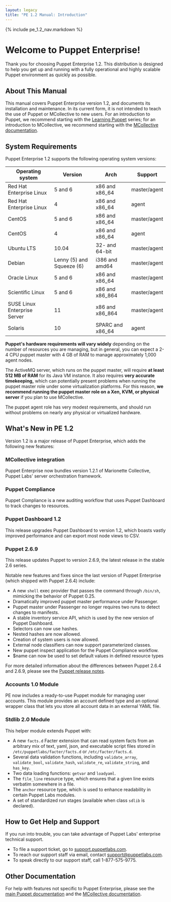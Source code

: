 ```yaml
---
layout: legacy
title: "PE 1.2 Manual: Introduction"
---
```


{% include pe_1.2_nav.markdown %}

Welcome to Puppet Enterprise!
=============================

Thank you for choosing Puppet Enterprise 1.2. This distribution is designed to help you get up and running with a fully operational and highly scalable Puppet environment as quickly as possible.

About This Manual
-----------------

This manual covers Puppet Enterprise version 1.2, and documents its installation and maintenance. In its current form, it is not intended to teach the use of Puppet or MCollective to new users. For an introduction to Puppet, we recommend starting with the [Learning Puppet][lp] series; for an introduction to MCollective, we recommend starting with the [MCollective documentation][mco]. 

[lp]: http://docs.puppetlabs.com/learning/
[mco]: http://docs.puppetlabs.com/mcollective/index.html
[docs]: http://docs.puppetlabs.com

System Requirements
-----------------

Puppet Enterprise 1.2 supports the following operating system versions:

|       Operating system       |          Version          |       Arch        |   Support    |
|------------------------------|---------------------------|-------------------|--------------|
| Red Hat Enterprise Linux     | 5 and 6                   | x86 and x86\_64   | master/agent |
| Red Hat Enterprise Linux     | 4                         | x86 and x86\_64   | agent        |
| CentOS                       | 5 and 6                   | x86 and x86\_64   | master/agent |
| CentOS                       | 4                         | x86 and x86\_64   | agent        |
| Ubuntu LTS                   | 10.04                     | 32- and 64-bit    | master/agent |
| Debian                       | Lenny (5) and Squeeze (6) | i386 and amd64    | master/agent |
| Oracle Linux                 | 5 and 6                   | x86 and x86\_64   | master/agent |
| Scientific Linux             | 5 and 6                   | x86 and x86\_864  | master/agent |
| SUSE Linux Enterprise Server | 11                        | x86 and x86\_864  | master/agent |
| Solaris                      | 10                        | SPARC and x86\_64 | agent        |

**Puppet's hardware requirements will vary widely** depending on the number of resources you are managing, but in general, you can expect a 2-4 CPU puppet master with 4 GB of RAM to manage approximately 1,000 agent nodes. 

The ActiveMQ server, which runs on the puppet master, will require **at least 512 MB of RAM** for its Java VM instance. It also requires **very accurate timekeeping,** which can potentially present problems when running the puppet master role under some virtualization platforms. For this reason, **we recommend running the puppet master role on a Xen, KVM, or physical server** if you plan to use MCollective.

The puppet agent role has very modest requirements, and should run without problems on nearly any physical or virtualized hardware.

What's New in PE 1.2
----------

Version 1.2 is a major release of Puppet Enterprise, which adds the following new features:

### MCollective integration

Puppet Enterprise now bundles version 1.2.1 of Marionette Collective, Puppet Labs' server orchestration framework. 

### Puppet Compliance

Puppet Compliance is a new auditing workflow that uses Puppet Dashboard to track changes to resources.

### Puppet Dashboard 1.2

This release upgrades Puppet Dashboard to version 1.2, which boasts vastly improved performance and can export most node views to CSV. 

### Puppet 2.6.9

This release updates Puppet to version 2.6.9, the latest release in the stable 2.6 series. 

Notable new features and fixes since the last version of Puppet Enterprise (which shipped with Puppet 2.6.4) include:

* A new `shell` exec provider that passes the command through `/bin/sh`, mimicking the behavior of Puppet 0.25.
* Dramatically improved puppet master performance under Passenger.
* Puppet master under Passenger no longer requires two runs to detect changes to manifests.
* A stable inventory service API, which is used by the new version of Puppet Dashboard.
* Selectors can now use hashes.
* Nested hashes are now allowed.
* Creation of system users is now allowed.
* External node classifiers can now support parameterized classes.
* New puppet inspect application for the Puppet Compliance workflow.
* $name can now be used to set default values in defined resource types

For more detailed information about the differences between Puppet 2.6.4 and 2.6.9, please see the [Puppet release notes][puppetreleasenotes]. 

[puppetreleasenotes]: http://projects.puppetlabs.com/projects/puppet/wiki/Release_Notes#2.6.9

### Accounts 1.0 Module

PE now includes a ready-to-use Puppet module for managing user accounts. This module provides an account defined type and an optional wrapper class that lets you store all account data in an external YAML file. 

### Stdlib 2.0 Module 

This helper module extends Puppet with:

* A new `facts.d` Facter extension that can read system facts from an arbitrary mix of text, yaml, json, and executable script files stored in `/etc/puppetlabs/facter/facts.d` or `/etc/facter/facts.d`. 
* Several data validation functions, including `validate_array`, `validate_bool`, `validate_hash`, `validate_re`, `validate_string`, and `has_key`.
* Two data loading functions: `getvar` and `loadyaml`. 
* The `file_line` resource type, which ensures that a given line exists verbatim somewhere in a file. 
* The `anchor` resource type, which is used to enhance readability in certain Puppet Labs modules. 
* A set of standardized run stages (available when class `sdlib` is declared).

How to Get Help and Support
--------------

If you run into trouble, you can take advantage of Puppet Labs' enterprise technical support.

* To file a support ticket, go to [support.puppetlabs.com](http://support.puppetlabs.com). 
* To reach our support staff via email, contact <support@puppetlabs.com>.
* To speak directly to our support staff, call 1-877-575-9775.

Other Documentation
-----

For help with features not specific to Puppet Enterprise, please see the [main Puppet documentation][docs] and the [MCollective documentation][mco].
